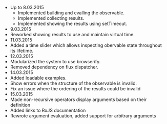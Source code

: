 * Up to 8.03.2015 
  *  Implemented building and evalling the observable.
  *  Implemented collecting results.
  *  Implemented showing the results using setTimeout.
*   9.03.2015 
  * Reworked showing results to use and maintain virtual time.
*  11.03.2015
  *  Added a time slider which allows inspecting obervable state throughout its lifetime.
*  12.03.2015
  *  Modularized the system to use browserify.
  *  Removed dependency on flux dispatcher.
*  14.03.2015
  *  Added loadable examples.
  *  Show errors when the structure of the observable is invalid.
  *  Fix an issue where the ordering of the results could be invalid
*  15.03.2015
  *  Made non-recursive operators display arguments based on their definition
  *  Added links to RxJS documentation
  *  Rewrote argument evaluation, added support for arbitrary arguments
